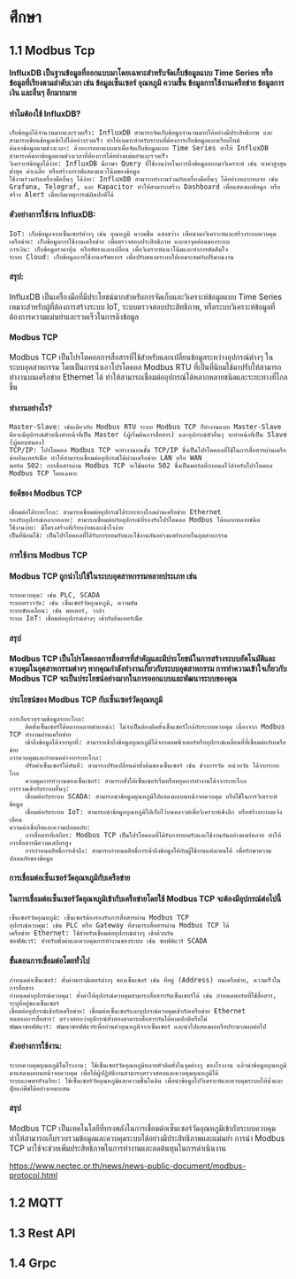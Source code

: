 # ศึกษา

## 1.1 Modbus Tcp

#### InfluxDB เป็นฐานข้อมูลที่ออกแบบมาโดยเฉพาะสำหรับจัดเก็บข้อมูลแบบ Time Series หรือข้อมูลที่เรียงตามลำดับเวลา เช่น ข้อมูลเซ็นเซอร์ อุณหภูมิ ความชื้น ข้อมูลการใช้งานเครือข่าย ข้อมูลการเงิน และอื่นๆ อีกมากมาย

#### ทำไมต้องใช้ InfluxDB?

    เก็บข้อมูลได้จำนวนมากและรวดเร็ว: InfluxDB สามารถจัดเก็บข้อมูลจำนวนมากได้อย่างมีประสิทธิภาพ และสามารถเขียนข้อมูลเข้าไปได้อย่างรวดเร็ว ทำให้เหมาะสำหรับระบบที่ต้องการเก็บข้อมูลแบบเรียลไทม์
    ค้นหาข้อมูลตามช่วงเวลา: ด้วยการออกแบบมาเพื่อจัดเก็บข้อมูลแบบ Time Series ทำให้ InfluxDB สามารถค้นหาข้อมูลตามช่วงเวลาที่ต้องการได้อย่างแม่นยำและรวดเร็ว
    วิเคราะห์ข้อมูลได้ง่าย: InfluxDB มีภาษา Query ที่ใช้งานง่ายในการดึงข้อมูลออกมาวิเคราะห์ เช่น หาค่าสูงสุด ต่ำสุด ค่าเฉลี่ย หรือสร้างกราฟแสดงแนวโน้มของข้อมูล
    ใช้งานร่วมกับเครื่องมืออื่นๆ ได้ง่าย: InfluxDB สามารถทำงานร่วมกับเครื่องมืออื่นๆ ได้อย่างหลากหลาย เช่น Grafana, Telegraf, และ Kapacitor ทำให้สามารถสร้าง Dashboard เพื่อแสดงผลข้อมูล หรือสร้าง Alert เมื่อเกิดเหตุการณ์ผิดปกติได้

#### ตัวอย่างการใช้งาน InfluxDB:

    IoT: เก็บข้อมูลจากเซ็นเซอร์ต่างๆ เช่น อุณหภูมิ ความชื้น แสงสว่าง เพื่อนำมาวิเคราะห์และสร้างระบบควบคุม
    เครือข่าย: เก็บข้อมูลการใช้งานเครือข่าย เพื่อตรวจสอบประสิทธิภาพ และหาจุดอ่อนของระบบ
    การเงิน: เก็บข้อมูลราคาหุ้น หรืออัตราแลกเปลี่ยน เพื่อวิเคราะห์แนวโน้มและทำการตัดสินใจ
    ระบบ Cloud: เก็บข้อมูลการใช้งานทรัพยากร เพื่อปรับขนาดระบบให้เหมาะสมกับปริมาณงาน

#### สรุป:

InfluxDB เป็นเครื่องมือที่มีประโยชน์มากสำหรับการจัดเก็บและวิเคราะห์ข้อมูลแบบ Time Series เหมาะสำหรับผู้ที่ต้องการสร้างระบบ IoT, ระบบตรวจสอบประสิทธิภาพ, หรือระบบวิเคราะห์ข้อมูลที่ต้องการความแม่นยำและรวดเร็วในการดึงข้อมูล


#### Modbus TCP
Modbus TCP เป็นโปรโตคอลการสื่อสารที่ใช้สำหรับแลกเปลี่ยนข้อมูลระหว่างอุปกรณ์ต่างๆ ในระบบอุตสาหกรรม โดยเป็นการนำเอาโปรโตคอล Modbus RTU ที่เป็นที่นิยมใช้มาปรับให้สามารถทำงานบนเครือข่าย Ethernet ได้ ทำให้สามารถเชื่อมต่ออุปกรณ์ได้หลากหลายชนิดและระยะทางที่ไกลขึ้น

#### ทำงานอย่างไร?

    Master-Slave: เช่นเดียวกับ Modbus RTU ระบบ Modbus TCP ก็ทำงานแบบ Master-Slave คือจะมีอุปกรณ์ตัวหนึ่งทำหน้าที่เป็น Master (ผู้เริ่มต้นการสื่อสาร) และอุปกรณ์ตัวอื่นๆ จะทำหน้าที่เป็น Slave (ผู้ตอบสนอง)
    TCP/IP: โปรโตคอล Modbus TCP จะทำงานบนชั้น TCP/IP ซึ่งเป็นโปรโตคอลที่ใช้ในการสื่อสารผ่านเครือข่ายอินเทอร์เน็ต ทำให้สามารถเชื่อมต่ออุปกรณ์ได้ผ่านเครือข่าย LAN หรือ WAN
    พอร์ต 502: การสื่อสารผ่าน Modbus TCP จะใช้พอร์ต 502 ซึ่งเป็นพอร์ตที่กำหนดไว้สำหรับโปรโตคอล Modbus TCP โดยเฉพาะ

####  ข้อดีของ Modbus TCP

    เชื่อมต่อได้ระยะไกล: สามารถเชื่อมต่ออุปกรณ์ได้ระยะทางไกลผ่านเครือข่าย Ethernet
    รองรับอุปกรณ์หลากหลาย: สามารถเชื่อมต่อกับอุปกรณ์ที่รองรับโปรโตคอล Modbus ได้หลากหลายชนิด
    ใช้งานง่าย: มีโครงสร้างที่เรียบง่ายและเข้าใจง่าย
    เป็นที่นิยมใช้: เป็นโปรโตคอลที่ได้รับการยอมรับและใช้งานกันอย่างแพร่หลายในอุตสาหกรรม

####  การใช้งาน Modbus TCP

####  Modbus TCP ถูกนำไปใช้ในระบบอุตสาหกรรมหลายประเภท เช่น

    ระบบควบคุม: เช่น PLC, SCADA
    ระบบตรวจวัด: เช่น เซ็นเซอร์วัดอุณหภูมิ, ความดัน
    ระบบขับเคลื่อน: เช่น มอเตอร์, วาล์ว
    ระบบ IoT: เชื่อมต่ออุปกรณ์ต่างๆ เข้ากับอินเทอร์เน็ต

####  สรุป

####  Modbus TCP เป็นโปรโตคอลการสื่อสารที่สำคัญและมีประโยชน์ในการสร้างระบบอัตโนมัติและควบคุมในอุตสาหกรรมต่างๆ หากคุณกำลังทำงานเกี่ยวกับระบบอุตสาหกรรม การทำความเข้าใจเกี่ยวกับ Modbus TCP จะเป็นประโยชน์อย่างมากในการออกแบบและพัฒนาระบบของคุณ

####  ประโยชน์ของ Modbus TCP กับเซ็นเซอร์วัดอุณหภูมิ

    การเก็บรวบรวมข้อมูลระยะไกล:
        ติดตั้งเซ็นเซอร์ได้หลากหลายตำแหน่ง: ไม่จำเป็นต้องติดตั้งเซ็นเซอร์ใกล้กับระบบควบคุม เนื่องจาก Modbus TCP ทำงานผ่านเครือข่าย
        เข้าถึงข้อมูลได้จากทุกที่: สามารถเข้าถึงข้อมูลอุณหภูมิได้จากคอมพิวเตอร์หรืออุปกรณ์เคลื่อนที่ที่เชื่อมต่อกับเครือข่าย
    การควบคุมและกำหนดค่าจากระยะไกล:
        ปรับค่าเซ็นเซอร์ได้ทันที: สามารถปรับเปลี่ยนค่าตั้งต้นของเซ็นเซอร์ เช่น ช่วงการวัด หน่วยวัด ได้จากระยะไกล
        ควบคุมการทำงานของเซ็นเซอร์: สามารถสั่งให้เซ็นเซอร์เริ่มหรือหยุดการทำงานได้จากระยะไกล
    การรวมเข้ากับระบบอื่นๆ:
        เชื่อมต่อกับระบบ SCADA: สามารถนำข้อมูลอุณหภูมิไปแสดงผลบนหน้าจอควบคุม หรือใช้ในการวิเคราะห์ข้อมูล
        เชื่อมต่อกับระบบ IoT: สามารถนำข้อมูลอุณหภูมิไปเก็บไว้บนคลาวด์เพื่อวิเคราะห์เชิงลึก หรือสร้างระบบแจ้งเตือน
    ความน่าเชื่อถือและความปลอดภัย:
        การสื่อสารที่เสถียร: Modbus TCP เป็นโปรโตคอลที่ได้รับการยอมรับและใช้งานกันอย่างแพร่หลาย ทำให้การสื่อสารมีความเสถียรสูง
        การกำหนดสิทธิ์การเข้าถึง: สามารถกำหนดสิทธิ์การเข้าถึงข้อมูลให้กับผู้ใช้งานแต่ละคนได้ เพื่อรักษาความปลอดภัยของข้อมูล

#### การเชื่อมต่อเซ็นเซอร์วัดอุณหภูมิกับเครือข่าย

#### ในการเชื่อมต่อเซ็นเซอร์วัดอุณหภูมิเข้ากับเครือข่ายโดยใช้ Modbus TCP จะต้องมีอุปกรณ์ต่อไปนี้

    เซ็นเซอร์วัดอุณหภูมิ: เซ็นเซอร์ต้องรองรับการสื่อสารผ่าน Modbus TCP
    อุปกรณ์ควบคุม: เช่น PLC หรือ Gateway ที่สามารถสื่อสารผ่าน Modbus TCP ได้
    เครือข่าย Ethernet: ใช้สำหรับเชื่อมต่ออุปกรณ์ต่างๆ เข้าด้วยกัน
    ซอฟต์แวร์: สำหรับตั้งค่าและควบคุมการทำงานของระบบ เช่น ซอฟต์แวร์ SCADA

#### ขั้นตอนการเชื่อมต่อโดยทั่วไป

    กำหนดค่าเซ็นเซอร์: ตั้งค่าพารามิเตอร์ต่างๆ ของเซ็นเซอร์ เช่น ที่อยู่ (Address) บนเครือข่าย, ความเร็วในการสื่อสาร
    กำหนดค่าอุปกรณ์ควบคุม: ตั้งค่าให้อุปกรณ์ควบคุมสามารถสื่อสารกับเซ็นเซอร์ได้ เช่น กำหนดพอร์ตที่ใช้สื่อสาร, ระบุที่อยู่ของเซ็นเซอร์
    เชื่อมต่ออุปกรณ์เข้ากับเครือข่าย: เชื่อมต่อเซ็นเซอร์และอุปกรณ์ควบคุมเข้ากับเครือข่าย Ethernet
    ทดสอบการสื่อสาร: ตรวจสอบว่าอุปกรณ์ทั้งสองสามารถสื่อสารกันได้ตามปกติหรือไม่
    พัฒนาซอฟต์แวร์: พัฒนาซอฟต์แวร์เพื่ออ่านค่าอุณหภูมิจากเซ็นเซอร์ และนำไปแสดงผลหรือประมวลผลต่อไป

#### ตัวอย่างการใช้งาน:

    ระบบควบคุมอุณหภูมิในโรงงาน: ใช้เซ็นเซอร์วัดอุณหภูมิหลายตัวติดตั้งในจุดต่างๆ ของโรงงาน แล้วนำข้อมูลอุณหภูมิมาแสดงผลบนหน้าจอควบคุม เพื่อให้ผู้ปฏิบัติงานสามารถตรวจสอบและควบคุมอุณหภูมิได้
    ระบบเกษตรอัจฉริยะ: ใช้เซ็นเซอร์วัดอุณหภูมิและความชื้นในดิน เพื่อนำข้อมูลไปวิเคราะห์และควบคุมระบบให้น้ำและปุ๋ยแก่พืชได้อย่างเหมาะสม

#### สรุป

Modbus TCP เป็นเทคโนโลยีที่ทรงพลังในการเชื่อมต่อเซ็นเซอร์วัดอุณหภูมิเข้ากับระบบควบคุม ทำให้สามารถเก็บรวบรวมข้อมูลและควบคุมระบบได้อย่างมีประสิทธิภาพและแม่นยำ การนำ Modbus TCP มาใช้จะช่วยเพิ่มประสิทธิภาพในการทำงานและลดต้นทุนในการดำเนินงาน


https://www.nectec.or.th/news/news-public-document/modbus-protocol.html











##  1.2 MQTT



##  1.3 Rest API



##  1.4 Grpc
